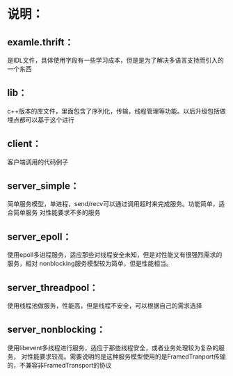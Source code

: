 说明：
=====================================

examle.thrift：
-------------------------------------
是IDL文件，具体使用字段有一些学习成本，但是是为了解决多语言支持而引入的一个东西

lib：
-------------------------------------
c++版本的库文件，里面包含了序列化，传输，线程管理等功能。以后升级包括做埋点都可以基于这个进行

client：
-------------------------------------
客户端调用的代码例子

server_simple：
-------------------------------------
简单服务模型，单进程，send/recv可以通过调用超时来完成服务。功能简单，适合简单服务
                对性能要求不多的服务

server_epoll：
--------------------------------------
使用epoll多进程服务，适应那些对线程安全未知，但是对性能又有很强烈需求的服务，相对
                nonblocking服务模型较为简单，但是性能相当。

server_threadpool：
---------------------------------------
使用线程池做服务，性能高，但是线程不安全，可以根据自己的需求选择


server_nonblocking：
-------------------------------------
使用libevent多线程进行服务，适应于那些线程安全，或者业务处理较为复杂的服务，
                对性能要求较高。需要说明的是这种服务模型使用的是FramedTranport传输的，不兼容非FramedTransport的协议


